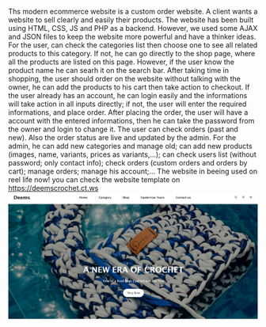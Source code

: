 Ths modern ecommerce website is a custom order website. A client wants a website to sell clearly and easily their products.
The website has been built using HTML, CSS, JS and PHP as a backend. However, we used some AJAX and JSON files to keep the website more powerful and have a thinker ideas.
For the user, can check the categories list then choose one to see all related products to this category. If not, he can go directly to the shop page, where all the products are listed on this page. However, if the user know the product name he can searh it on the search bar.
After taking time in shopping, the user should order on the website without talking with the owner, he can add the products to his cart then take action to checkout. If the user already has an account, he can login easily and the informations will take action in all inputs directly; if not, the user will enter the required informations, and place order. After placing the order, the user will have a account with the entered informations, then he can take the password from the owner and login to change it. The user can check orders (past and new). Also the order status are live and updated by the admin.
For the admin, he can add new categories and manage old; can add new products (images, name, variants, prices as variants,...); can check users list (without password; only contact info); check orders (custom orders and orders by cart); manage orders; manage his account;...
The website in beeing used on reel life now!
you can check the website template on https://deemscrochet.ct.ws
![Website Preview](images/homepage.png)

